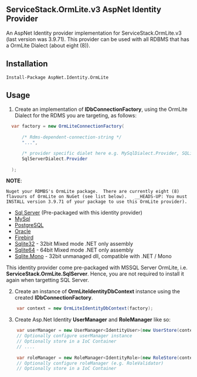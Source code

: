 ##  ServiceStack.OrmLite.v3 AspNet Identity Provider  

An AspNet Identity provider implementation for ServiceStack.OrmLite.v3 (last version was 3.9.71). This provider can be used with all RDBMS that has a OrmLite Dialect (about eight (8)).

## Installation

```  
Install-Package AspNet.Identity.OrmLite
```

## Usage

1.  Create an implementation of __IDbConnectionFactory__, using the OrmLite Dialect for the RDMS you are targeting, as follows:
  ```C# 
    var factory = new OrmLiteConnectionFactory(
        
        /* Rdms-dependent-connection-string */
        "...",  

        /* provider specific dialet here e.g. MySqlDialect.Provider, SQLiteDialect.Provider, etc */
        SqlServerDialect.Provider 
        
    );
  ```
  __NOTE__: 
  
    Nuget your RDMBS's OrmLite package.  There are currently eight (8) flavours of OrmLite on NuGet (see list below).   __HEADS-UP: You must INSTALL version 3.9.71 of your package to use this OrmLite provider).   

  - [Sql Server](http://nuget.org/List/Packages/ServiceStack.OrmLite.SqlServer) (Pre-packaged with this identity provider)
  - [MySql](http://nuget.org/List/Packages/ServiceStack.OrmLite.MySql)
  - [PostgreSQL](http://nuget.org/List/Packages/ServiceStack.OrmLite.PostgreSQL)
  - [Oracle](http://nuget.org/packages/ServiceStack.OrmLite.Oracle)
  - [Firebird](http://nuget.org/List/Packages/ServiceStack.OrmLite.Firebird) 
  - [Sqlite32](http://nuget.org/List/Packages/ServiceStack.OrmLite.Sqlite32) - 32bit Mixed mode .NET only assembly 
  - [Sqlite64](http://nuget.org/List/Packages/ServiceStack.OrmLite.Sqlite64) - 64bit Mixed mode .NET only assembly
  - [Sqlite.Mono](http://nuget.org/packages/ServiceStack.OrmLite.Sqlite.Mono) - 32bit unmanaged dll, compatible with .NET / Mono
  
  This identity provider come pre-packaged with MSSQL Server OrmLite, i.e. __ServiceStack.OrmLite.SqlServer__. Hence, you are not required to install it again when targetting SQL Server.

2.  Create an instance of __OrmLiteIdentityDbContext__ instance using the created __IDbConnectionFactory__.  
  ```C# 
      var context = new OrmLiteIdentityDbContext(factory); 
  ```
  
3.  Create Asp.Net Identity __UserManager__ and __RoleManager__ like so:  
  ```C#
      var userManager = new UserManager<IdentityUser>(new UserStore(context));
      // Optionally configure userManager instance
      // Optionally store in a IoC Container
      // ....
      
      var roleManager = new RoleManager<IdentityRole>(new RoleStore(context));
      // Optionally configure roleManager (e.g. RoleValidator)
      // Optionally store in a IoC Container
  ```
